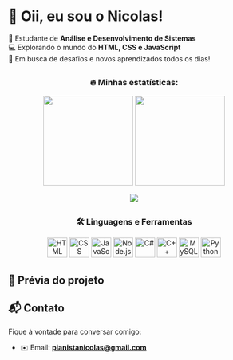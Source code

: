# 👋 Oii, eu sou o Nicolas!

🌱 Estudante de **Análise e Desenvolvimento de Sistemas**  
💻 Explorando o mundo do **HTML, CSS e JavaScript**  
🚀 Em busca de desafios e novos aprendizados todos os dias!
##
<h3 align="center">🔥 Minhas estatísticas:</h3>

<div align="center">
  <img height="180em" src="https://github-readme-stats.vercel.app/api?username=nicolastacre&show_icons=true&theme=radical&locale=pt-br&hide=prs,issues&count_private=true"/>
  <img height="180em" src="https://github-readme-streak-stats.herokuapp.com?user=nicolastacre&theme=radical&date_format=j%20M%5B%20Y%5D&locale=pt-br"/>
</div>

<p align="center">
  <img src="https://github-readme-stats.vercel.app/api/top-langs/?username=nicolastacre&layout=compact&theme=radical&locale=pt-br&cache_seconds=60"/>
</p>



##

<h3 align="center">🛠️ Linguagens e Ferramentas</h3>

<div align="center">
  <img src="https://cdn.jsdelivr.net/gh/devicons/devicon/icons/html5/html5-original.svg" height="40" alt="HTML" />
  <img src="https://cdn.jsdelivr.net/gh/devicons/devicon/icons/css3/css3-original.svg" height="40" alt="CSS" />
  <img src="https://cdn.jsdelivr.net/gh/devicons/devicon/icons/javascript/javascript-original.svg" height="40" alt="JavaScript" />
  <img src="https://cdn.jsdelivr.net/gh/devicons/devicon/icons/nodejs/nodejs-original.svg" height="40" alt="Node.js" />
  <img src="https://cdn.jsdelivr.net/gh/devicons/devicon/icons/csharp/csharp-original.svg" height="40" alt="C#" />
  <img src="https://cdn.jsdelivr.net/gh/devicons/devicon/icons/cplusplus/cplusplus-original.svg" height="40" alt="C++" />
  <img src="https://cdn.jsdelivr.net/gh/devicons/devicon/icons/mysql/mysql-original.svg" height="40" alt="MySQL" />
  <img src="https://cdn.jsdelivr.net/gh/devicons/devicon/icons/python/python-original.svg" height="40" alt="Python" />
</div>


##

## 📸 Prévia do projeto

>

##

## 📬 Contato
Fique à vontade para conversar comigo:

- ✉️ Email: **pianistanicolas@gmail.com**
